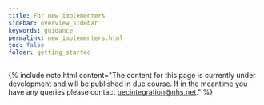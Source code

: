```yaml
---
title: For new implementers
sidebar: overview_sidebar
keywords: guidance
permalink: new_implementers.html
toc: false
folder: getting_started
---
```


{% include note.html content="The content for this page is currently under development and will be published in due course. If in the meantime you have any queries please contact uecintegration@nhs.net." %}
